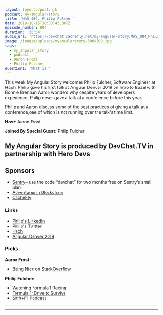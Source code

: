 ```yaml
---
layout: layouts/post.njk
podcast: my-angular-story
title: 'MAS 094: Philip Fulcher'
date: 2019-10-15T10:00:43.307Z
episode_number: 094
duration: '36:54'
audio_url: 'https://devchat.cachefly.net/my-angular-story/MAS_094_Philip_Fulcher.mp3'
image: /images/uploads/myangularstory-300x300.jpg
tags:
  - my_angular_story
  - podcast
  - Aaron Frost
  - Philip Fulcher
question1: 'What is '
---
```

This week My Angular Story welcomes Philip Fulcher, Software Engineer at Hach.  Philip gave his first talk at Angular Denver 2019 on Intro to Bazel with Bonnie Brennan  Aaron wonders why despite years of developers experience,  Philip never gave a talk at a conference before this year. 

 Philip and Aaron discuss some of the best practices of giving a talk at a conference,one of which is not running over the talk's time limit. 

**Host:** Aaron Frost

**Joined By Special Guest:**  Philip Fulcher

## **My Angular Story is produced by DevChat.TV in partnership with Hero Devs**

## **Sponsors**

* [Sentry](http://sentry.io/)– use the code “devchat” for two months free on Sentry’s small plan
* [Adventures in Blockchain](https://devchat.tv/adventures-in-blockchain/)
* [CacheFly](https://www.cachefly.com/)

### **Links**

* [Philip's LinkedIn](https://www.linkedin.com/in/philip-fulcher-69931911/)
* [Philip's Twitter](https://twitter.com/philipjfulcher?lang=en)
* [Hach](https://www.hach.com/)
* [Angular Denver 2019](https://angulardenver.com)

### **Picks**

**Aaron Frost:**

* Being Nice on [StackOverflow](https://stackoverflow.com)

**Philip Fulcher:**

* Watching Formula 1 Racing
* [Formula 1: Drive to Survive ](https://www.youtube.com/watch?v=wtJPe1ksS6E)
* [Shift+F1 Podcast](https://www.f1.cool)

****

****
